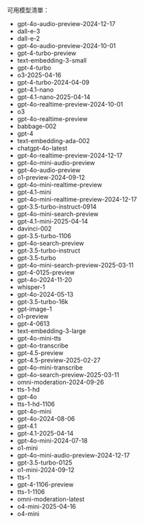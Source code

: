 可用模型清單：
- gpt-4o-audio-preview-2024-12-17
- dall-e-3
- dall-e-2
- gpt-4o-audio-preview-2024-10-01
- gpt-4-turbo-preview
- text-embedding-3-small
- gpt-4-turbo
- o3-2025-04-16
- gpt-4-turbo-2024-04-09
- gpt-4.1-nano
- gpt-4.1-nano-2025-04-14
- gpt-4o-realtime-preview-2024-10-01
- o3
- gpt-4o-realtime-preview
- babbage-002
- gpt-4
- text-embedding-ada-002
- chatgpt-4o-latest
- gpt-4o-realtime-preview-2024-12-17
- gpt-4o-mini-audio-preview
- gpt-4o-audio-preview
- o1-preview-2024-09-12
- gpt-4o-mini-realtime-preview
- gpt-4.1-mini
- gpt-4o-mini-realtime-preview-2024-12-17
- gpt-3.5-turbo-instruct-0914
- gpt-4o-mini-search-preview
- gpt-4.1-mini-2025-04-14
- davinci-002
- gpt-3.5-turbo-1106
- gpt-4o-search-preview
- gpt-3.5-turbo-instruct
- gpt-3.5-turbo
- gpt-4o-mini-search-preview-2025-03-11
- gpt-4-0125-preview
- gpt-4o-2024-11-20
- whisper-1
- gpt-4o-2024-05-13
- gpt-3.5-turbo-16k
- gpt-image-1
- o1-preview
- gpt-4-0613
- text-embedding-3-large
- gpt-4o-mini-tts
- gpt-4o-transcribe
- gpt-4.5-preview
- gpt-4.5-preview-2025-02-27
- gpt-4o-mini-transcribe
- gpt-4o-search-preview-2025-03-11
- omni-moderation-2024-09-26
- tts-1-hd
- gpt-4o
- tts-1-hd-1106
- gpt-4o-mini
- gpt-4o-2024-08-06
- gpt-4.1
- gpt-4.1-2025-04-14
- gpt-4o-mini-2024-07-18
- o1-mini
- gpt-4o-mini-audio-preview-2024-12-17
- gpt-3.5-turbo-0125
- o1-mini-2024-09-12
- tts-1
- gpt-4-1106-preview
- tts-1-1106
- omni-moderation-latest
- o4-mini-2025-04-16
- o4-mini
